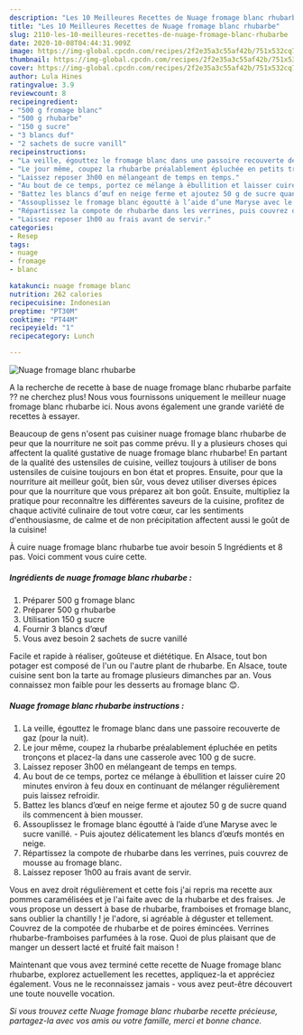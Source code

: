 ```yaml
---
description: "Les 10 Meilleures Recettes de Nuage fromage blanc rhubarbe"
title: "Les 10 Meilleures Recettes de Nuage fromage blanc rhubarbe"
slug: 2110-les-10-meilleures-recettes-de-nuage-fromage-blanc-rhubarbe
date: 2020-10-08T04:44:31.909Z
image: https://img-global.cpcdn.com/recipes/2f2e35a3c55af42b/751x532cq70/nuage-fromage-blanc-rhubarbe-photo-principale-de-la-recette.jpg
thumbnail: https://img-global.cpcdn.com/recipes/2f2e35a3c55af42b/751x532cq70/nuage-fromage-blanc-rhubarbe-photo-principale-de-la-recette.jpg
cover: https://img-global.cpcdn.com/recipes/2f2e35a3c55af42b/751x532cq70/nuage-fromage-blanc-rhubarbe-photo-principale-de-la-recette.jpg
author: Lula Hines
ratingvalue: 3.9
reviewcount: 8
recipeingredient:
- "500 g fromage blanc"
- "500 g rhubarbe"
- "150 g sucre"
- "3 blancs duf"
- "2 sachets de sucre vanill"
recipeinstructions:
- "La veille, égouttez le fromage blanc dans une passoire recouverte de gaz (pour la nuit)."
- "Le jour même, coupez la rhubarbe préalablement épluchée en petits tronçons et placez-la dans une casserole avec 100 g de sucre."
- "Laissez reposer 3h00 en mélangeant de temps en temps."
- "Au bout de ce temps, portez ce mélange à ébullition et laisser cuire 20 minutes environ à feu doux en continuant de mélanger régulièrement puis laissez refroidir."
- "Battez les blancs d’œuf en neige ferme et ajoutez 50 g de sucre quand ils commencent à bien mousser."
- "Assouplissez le fromage blanc égoutté à l’aide d’une Maryse avec le sucre vanillé. Puis ajoutez délicatement les blancs d’œufs montés en neige."
- "Répartissez la compote de rhubarbe dans les verrines, puis couvrez de mousse au fromage blanc."
- "Laissez reposer 1h00 au frais avant de servir."
categories:
- Resep
tags:
- nuage
- fromage
- blanc

katakunci: nuage fromage blanc 
nutrition: 262 calories
recipecuisine: Indonesian
preptime: "PT30M"
cooktime: "PT44M"
recipeyield: "1"
recipecategory: Lunch

---
```



![Nuage fromage blanc rhubarbe](https://img-global.cpcdn.com/recipes/2f2e35a3c55af42b/751x532cq70/nuage-fromage-blanc-rhubarbe-photo-principale-de-la-recette.jpg)

A la recherche de recette à base de nuage fromage blanc rhubarbe parfaite ?? ne cherchez plus! Nous vous fournissons uniquement le meilleur nuage fromage blanc rhubarbe ici. Nous avons également une grande variété de recettes à essayer.

Beaucoup de gens n'osent pas cuisiner nuage fromage blanc rhubarbe de peur que la nourriture ne soit pas comme prévu. Il y a plusieurs choses qui affectent la qualité gustative de nuage fromage blanc rhubarbe! En partant de la qualité des ustensiles de cuisine, veillez toujours à utiliser de bons ustensiles de cuisine toujours en bon état et propres. Ensuite, pour que la nourriture ait meilleur goût, bien sûr, vous devez utiliser diverses épices pour que la nourriture que vous préparez ait bon goût. Ensuite, multipliez la pratique pour reconnaître les différentes saveurs de la cuisine, profitez de chaque activité culinaire de tout votre cœur, car les sentiments d'enthousiasme, de calme et de non précipitation affectent aussi le goût de la cuisine!

<!--inarticleads1-->

À cuire nuage fromage blanc rhubarbe tue avoir besoin 5 Ingrédients et 8 pas. Voici comment vous cuire cette.

##### Ingrédients de nuage fromage blanc rhubarbe :

1. Préparer 500 g fromage blanc
1. Préparer 500 g rhubarbe
1. Utilisation 150 g sucre
1. Fournir 3 blancs d’œuf
1. Vous avez besoin 2 sachets de sucre vanillé


Facile et rapide à réaliser, goûteuse et diététique. En Alsace, tout bon potager est composé de l&#39;un ou l&#39;autre plant de rhubarbe. En Alsace, toute cuisine sent bon la tarte au fromage plusieurs dimanches par an. Vous connaissez mon faible pour les desserts au fromage blanc 😊. 

<!--inarticleads2-->

##### Nuage fromage blanc rhubarbe instructions :

1. La veille, égouttez le fromage blanc dans une passoire recouverte de gaz (pour la nuit).
1. Le jour même, coupez la rhubarbe préalablement épluchée en petits tronçons et placez-la dans une casserole avec 100 g de sucre.
1. Laissez reposer 3h00 en mélangeant de temps en temps.
1. Au bout de ce temps, portez ce mélange à ébullition et laisser cuire 20 minutes environ à feu doux en continuant de mélanger régulièrement puis laissez refroidir.
1. Battez les blancs d’œuf en neige ferme et ajoutez 50 g de sucre quand ils commencent à bien mousser.
1. Assouplissez le fromage blanc égoutté à l’aide d’une Maryse avec le sucre vanillé. - Puis ajoutez délicatement les blancs d’œufs montés en neige.
1. Répartissez la compote de rhubarbe dans les verrines, puis couvrez de mousse au fromage blanc.
1. Laissez reposer 1h00 au frais avant de servir.


Vous en avez droit régulièrement et cette fois j&#39;ai repris ma recette aux pommes caramélisées et je l&#39;ai faite avec de la rhubarbe et des fraises. Je vous propose un dessert à base de rhubarbe, framboises et fromage blanc, sans oublier la chantilly ! je l&#39;adore, si agréable à déguster et tellement. Couvrez de la compotée de rhubarbe et de poires émincées. Verrines rhubarbe-framboises parfumées à la rose. Quoi de plus plaisant que de manger un dessert lacté et fruité fait maison ! 

<!--inarticleads1-->

<p>
Maintenant que vous avez terminé cette recette de Nuage fromage blanc rhubarbe, explorez actuellement les recettes, appliquez-la et appréciez également. Vous ne le reconnaissez jamais - vous avez peut-être découvert une toute nouvelle vocation.
</p>

<p>
<i>Si vous trouvez cette Nuage fromage blanc rhubarbe recette précieuse, partagez-la avec vos amis ou votre famille, merci et bonne chance.</i>
</p>
